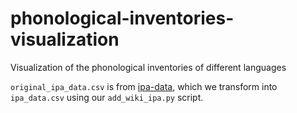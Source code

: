 # phonological-inventories-visualization

Visualization of the phonological inventories of different languages

`original_ipa_data.csv` is from
[ipa-data](https://github.com/AdamSteffanick/ipa-data), which we transform into
`ipa_data.csv` using our `add_wiki_ipa.py` script.
